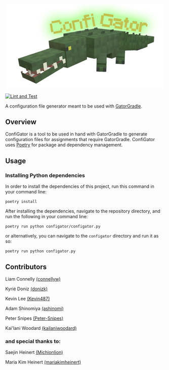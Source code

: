 ![Mr.ConfiGator himself](img/icon.png)

[![Lint and Test](https://github.com/cmpsc-481-s22-m1/ConfiGator/actions/workflows/main.yml/badge.svg?branch=release%2F0.1.0)](https://github.com/cmpsc-481-s22-m1/ConfiGator/actions/workflows/main.yml)

A configuration file generator meant to be used with [GatorGradle](https://github.com/GatorEducator/gatorgradle).

## Overview

ConfiGator is a tool to be used in hand with GatorGradle to generate configuration
files for assignments that require GatorGradle. ConfiGator uses
[Poetry](https://python-poetry.org/) for package and dependency management.

## Usage

### Installing Python dependencies

In order to install the dependencies of this project, run this command in your
command line:

```
poetry install
```

After installing the dependencies, navigate to the repository directory, and run the
following in your command line:

```
poetry run python configator/configator.py
```

or alternatively, you can navigate to the `configator` directory and run it as so:

```
poetry run python configator.py
```

## Contributors

Liam Connelly [(connellyw)](https://github.com/connellyw)

Kyrié Doniz [(donizk)](https://github.com/donizk)

Kevin Lee [(Kevin487)](https://github.com/Kevin487)

Adam Shinomiya [(ashinomi)](https://github.com/TheShiny1)

Peter Snipes [(Peter-Snipes)](https://github.com/Peter-Snipes)

Kai'lani Woodard [(kailaniwoodard)](https://github.com/kailaniwoodard)

### and special thanks to:

Saejin Heinert [(Michionlion)](https://github.com/Michionlion)

Maria Kim Heinert [(mariakimheinert)](https://github.com/mariakimheinert)
